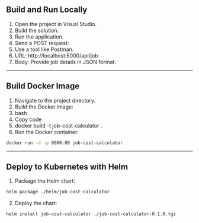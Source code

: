 ## Build and Run Locally
1. Open the project in Visual Studio.
2. Build the solution.
3. Run the application.
4. Send a POST request:
5. Use a tool like Postman.
6. URL: http://localhost:5000/api/job
7. Body: Provide job details in JSON format.
------------
## Build Docker Image
1. Navigate to the project directory.
2. Build the Docker image:
3. bash
4. Copy code
5. docker build -t job-cost-calculator .
6. Run the Docker container:
```bash
docker run -d -p 8080:80 job-cost-calculator
```
------------
## Deploy to Kubernetes with Helm
1. Package the Helm chart:
```bash
helm package ./helm/job-cost-calculator
```
2. Deploy the chart:
```bash
helm install job-cost-calculator ./job-cost-calculator-0.1.0.tgz
```

